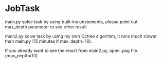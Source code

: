 # JobTask

main.py solve task by using built-ins unstuments, please point out max_depth parameter to see other result


main2.py solve task by using my own Octree algorithm, it runs much slower than main.py (15 minutes if max_depth=10).

If you already want to see the result from main2.py, open .png file. (max_depth=10)
